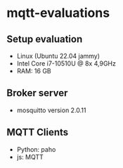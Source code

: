 # mqtt-evaluations

## Setup evaluation

* Linux (Ubuntu 22.04 jammy)
* Intel Core i7-10510U @ 8x 4,9GHz
* RAM: 16 GB

## Broker server
* mosquitto version 2.0.11

## MQTT Clients

* Python: paho
* js: MQTT


